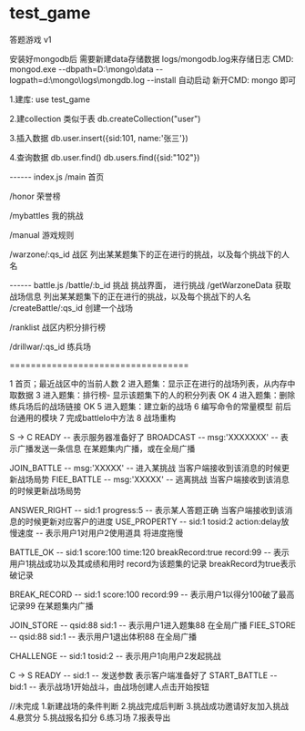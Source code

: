test_game
=========
答题游戏 v1

安装好mongodb后 需要新建data存储数据 logs/mongodb.log来存储日志
CMD: mongod.exe --dbpath=D:\mongo\data --logpath=d:\mongo\logs\mongdb.log --install 自动启动
新开CMD: mongo 即可

1.建库: 
use test_game

2.建collection  类似于表
db.createCollection("user")

3.插入数据 
db.user.insert({sid:101, name:'张三'})

4.查询数据
db.user.find()
db.users.find({sid:"102"})


------  index.js
/main   首页

/honor 荣誉榜

/mybattles  我的挑战

/manual 游戏规则

/warzone/:qs_id  战区  列出某某题集下的正在进行的挑战，以及每个挑战下的人名


------ battle.js
/battle/:b_id  挑战 挑战界面， 进行挑战
/getWarzoneData 获取战场信息 列出某某题集下的正在进行的挑战，以及每个挑战下的人名
/createBattle/:qs_id 创建一个战场


/ranklist 战区内积分排行榜

/drillwar/:qs_id  练兵场



==================================

1 首页；最近战区中的当前人数
2 进入题集：显示正在进行的战场列表，从内存中取数据
3 进入题集：排行榜- 显示该题集下的人的积分列表 OK
4 进入题集：删除练兵场后的战场链接 OK
5 进入题集：建立新的战场
6 编写命令的常量模型 前后台通用的模块
7 完成battleIo中方法
8 战场重构


S -> C
READY -- 表示服务器准备好了
BROADCAST -- msg:'XXXXXXX'  -- 表示广播发送一条信息  在某题集内广播，或在全局广播

JOIN_BATTLE -- msg:'XXXXX' --  进入某挑战  当客户端接收到该消息的时候更新战场局势
FIEE_BATTLE -- msg:'XXXXX' --  逃离挑战  当客户端接收到该消息的时候更新战场局势

ANSWER_RIGHT -- sid:1 progress:5 -- 表示某人答题正确 当客户端接收到该消息的时候更新对应客户的进度
USE_PROPERTY -- sid:1 tosid:2 action:delay放慢速度 -- 表示用户1对用户2使用道具 将进度拖慢

BATTLE_OK -- sid:1 score:100 time:120 breakRecord:true record:99
-- 表示用户1挑战成功以及其成绩和用时 record为该题集的记录 breakRecord为true表示破记录

BREAK_RECORD -- sid:1 score:100 record:99 -- 表示用户1以得分100破了最高记录99  在某题集内广播

JOIN_STORE -- qsid:88 sid:1 -- 表示用户1进入题集88 在全局广播
FIEE_STORE -- qsid:88 sid:1 -- 表示用户1退出体积88 在全局广播

CHALLENGE -- sid:1 tosid:2 -- 表示用户1向用户2发起挑战

C -> S
READY -- sid:1  -- 发送参数 表示客户端准备好了
START_BATTLE -- bid:1 -- 表示战场1开始战斗，由战场创建人点击开始按钮

//未完成
1.新建战场的条件判断
2.挑战完成后判断
3.挑战成功邀请好友加入挑战
4.悬赏分
5.挑战报名扣分
6.练习场
7.报表导出
